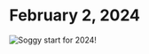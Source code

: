 # February 2, 2024

![Soggy start for 2024!](https://media.wnews.org.au/past-issues/2024/02/wnews20240201-01.jpg "Soggy start for 2024!")
